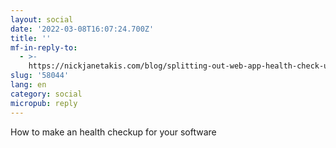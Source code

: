 ```yaml
---
layout: social
date: '2022-03-08T16:07:24.700Z'
title: ''
mf-in-reply-to:
  - >-
    https://nickjanetakis.com/blog/splitting-out-web-app-health-check-urls-for-basic-and-database-checks
slug: '58044'
lang: en
category: social
micropub: reply
---
```

How to make an health checkup for your software
